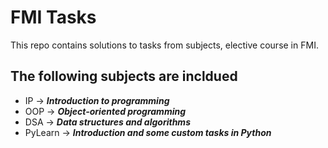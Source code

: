 # FMI Tasks

This repo contains solutions to tasks from subjects, elective course in FMI.

The following subjects are incldued
-

-  IP -> ***Introduction to programming***
-  OOP -> ***Object-oriented programming***
-  DSA -> ***Data structures and algorithms***
-  PyLearn -> ***Introduction and some custom tasks in Python***
